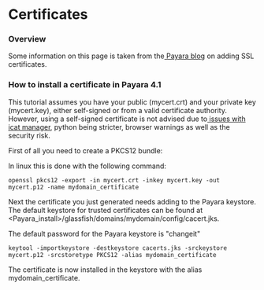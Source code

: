 # Certificates

### Overview

Some information on this page is taken from the[ Payara blog](http://blog.payara.fish/securing-payara-server-with-custom-ssl-certificate) on adding SSL certificates.

### How to install a certificate in Payara 4.1

This tutorial assumes you have your public \(mycert.crt\) and your private key \(mycert.key\), either self-signed or from a valid certificate authority. However, using a self-signed certificate is not advised due to[ issues with icat manager](https://github.com/icatproject/manager.icat-manager/issues/3), python being stricter, browser warnings as well as the security risk.

First of all you need to create a PKCS12 bundle:

In linux this is done with the following command:

```
openssl pkcs12 -export -in mycert.crt -inkey mycert.key -out mycert.p12 -name mydomain_certificate
```

Next the certificate you just generated needs adding to the Payara keystore. The default keystore for trusted certificates can be found at &lt;Payara\_install&gt;/glassfish/domains/mydomain/config/cacert.jks.

The default password for the Payara keystore is "changeit"

```
keytool -importkeystore -destkeystore cacerts.jks -srckeystore mycert.p12 -srcstoretype PKCS12 -alias mydomain_certificate
```

The certificate is now installed in the keystore with the alias mydomain\_certificate.



